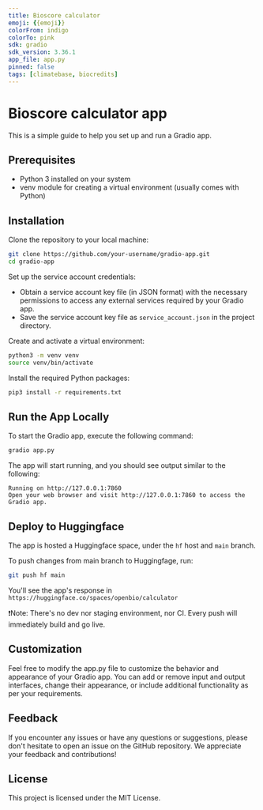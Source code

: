 ```yaml
---
title: Bioscore calculator
emoji: {{emoji}}
colorFrom: indigo
colorTo: pink
sdk: gradio
sdk_version: 3.36.1
app_file: app.py
pinned: false
tags: [climatebase, biocredits]
---
```


# Bioscore calculator app

This is a simple guide to help you set up and run a Gradio app.

## Prerequisites

- Python 3 installed on your system
- venv module for creating a virtual environment (usually comes with Python)

## Installation

Clone the repository to your local machine:
```bash
git clone https://github.com/your-username/gradio-app.git
cd gradio-app
```

Set up the service account credentials:
- Obtain a service account key file (in JSON format) with the necessary permissions to access any external services required by your Gradio app.
- Save the service account key file as `service_account.json` in the project directory.

Create and activate a virtual environment:
```bash
python3 -m venv venv
source venv/bin/activate
```

Install the required Python packages:
```bash
pip3 install -r requirements.txt
```

## Run the App Locally

To start the Gradio app, execute the following command:

```bash
gradio app.py
```

The app will start running, and you should see output similar to the following:

```
Running on http://127.0.0.1:7860
Open your web browser and visit http://127.0.0.1:7860 to access the Gradio app.
```


## Deploy to Huggingface

The app is hosted a Huggingface space, under the `hf` host and `main` branch. 

To push changes from main branch to Huggingfage, run:

```bash
git push hf main
```

You'll see the app's response in `https://huggingface.co/spaces/openbio/calculator`

❗Note: There's no dev nor staging environment, nor CI. Every push will immediately build and go live.


## Customization

Feel free to modify the app.py file to customize the behavior and appearance of your Gradio app. You can add or remove input and output interfaces, change their appearance, or include additional functionality as per your requirements.

## Feedback

If you encounter any issues or have any questions or suggestions, please don't hesitate to open an issue on the GitHub repository. We appreciate your feedback and contributions!

## License

This project is licensed under the MIT License.